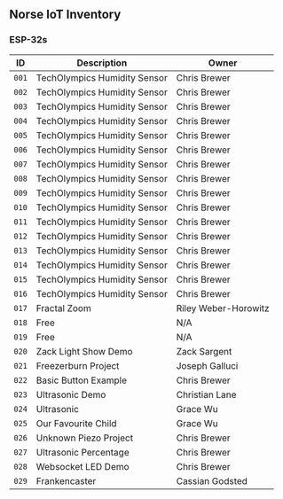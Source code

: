## Norse IoT Inventory

### ESP-32s

| ID          | Description            | Owner                |
| ----------- | ---------------------- | ----                 |
| `001`       | TechOlympics Humidity Sensor  | Chris Brewer         |
| `002`       | TechOlympics Humidity Sensor  | Chris Brewer         |
| `003`       | TechOlympics Humidity Sensor  | Chris Brewer         |
| `004`       | TechOlympics Humidity Sensor  | Chris Brewer         |
| `005`       | TechOlympics Humidity Sensor  | Chris Brewer         |
| `006`       | TechOlympics Humidity Sensor  | Chris Brewer         |
| `007`       | TechOlympics Humidity Sensor  | Chris Brewer         |
| `008`       | TechOlympics Humidity Sensor  | Chris Brewer         |
| `009`       | TechOlympics Humidity Sensor  | Chris Brewer         |
| `010`       | TechOlympics Humidity Sensor  | Chris Brewer         |
| `011`       | TechOlympics Humidity Sensor  | Chris Brewer         |
| `012`       | TechOlympics Humidity Sensor  | Chris Brewer         |
| `013`       | TechOlympics Humidity Sensor  | Chris Brewer         |
| `014`       | TechOlympics Humidity Sensor  | Chris Brewer         |
| `015`       | TechOlympics Humidity Sensor  | Chris Brewer         |
| `016`       | TechOlympics Humidity Sensor  | Chris Brewer         |
| `017`       | Fractal Zoom           | Riley Weber-Horowitz |
| `018`       | Free                   | N/A                  |
| `019`       | Free                   | N/A                  |
| `020`       | Zack Light Show Demo   | Zack Sargent         |
| `021`       | Freezerburn Project    | Joseph Galluci       |
| `022`       | Basic Button Example   | Chris Brewer         |
| `023`       | Ultrasonic Demo        | Christian Lane       |
| `024`       | Ultrasonic             | Grace Wu             |
| `025`       | Our Favourite Child    | Grace Wu             |
| `026`       | Unknown Piezo Project  | Chris Brewer         |
| `027`       | Ultrasonic Percentage  | Chris Brewer         |
| `028`       | Websocket LED Demo     | Chris Brewer         |
| `029`       | Frankencaster          | Cassian Godsted      |